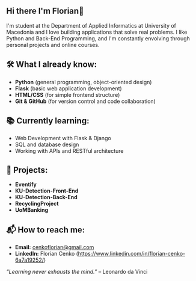 ## Hi there I'm Florian👋
I'm student at the Department of Applied Informatics at University of Macedonia and I love building applications that solve real problems. I like Python and Back-End Programming, and I'm constantly envolving through personal projects and online courses.


## 🛠️ What I already know:
- **Python** (general programming, object-oriented design)
- **Flask** (basic web application development)
- **HTML/CSS** (for simple frontend structure)
- **Git & GitHub** (for version control and code collaboration)

## 📚 Currently learning:
- Web Development with Flask & Django
- SQL and database design
- Working with APIs and RESTful architecture

## 🚀 Projects:
- **Eventify**
- **KU-Detection-Front-End**
- **KU-Detection-Back-End**
- **RecyclingProject**
- **UoMBanking**

## 📬 How to reach me:
- **Email:** cenkoflorian@gmail.com
- **LinkedIn:** Florian Cenko (https://www.linkedin.com/in/florian-cenko-6a7a19252/)

 
 
 *“Learning never exhausts the mind.”* – Leonardo da Vinci


